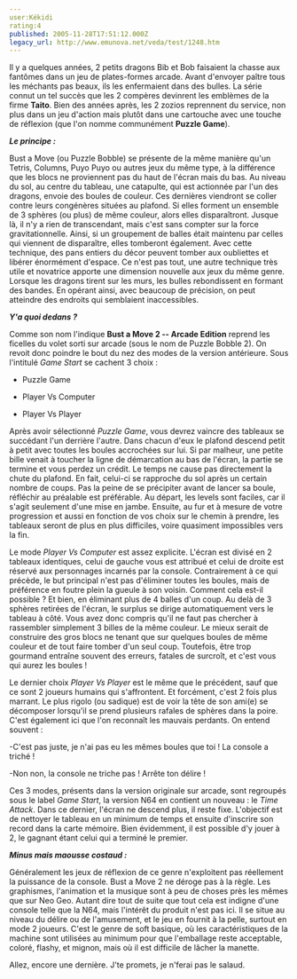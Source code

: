 ```yaml
---
user:Kékidi
rating:4
published: 2005-11-28T17:51:12.000Z
legacy_url: http://www.emunova.net/veda/test/1248.htm
---
```

Il y a quelques années, 2 petits dragons Bib et Bob faisaient la chasse aux fantômes dans un jeu de plates-formes arcade. Avant d'envoyer paître tous les méchants pas beaux, ils les enfermaient dans des bulles. La série connut un tel succès que les 2 compères devinrent les emblèmes de la firme **Taito**. Bien des années après, les 2 zozios reprennent du service, non plus dans un jeu d'action mais plutôt dans une cartouche avec une touche de réflexion (que l'on nomme communément **Puzzle Game**).  

  

_**Le principe :**_  

  

Bust a Move (ou Puzzle Bobble) se présente de la même manière qu'un Tetris, Columns, Puyo Puyo ou autres jeux du même type, à la différence que les blocs ne proviennent pas du haut de l'écran mais du bas. Au niveau du sol, au centre du tableau, une catapulte, qui est actionnée par l'un des dragons, envoie des boules de couleur. Ces dernières viendront se coller contre leurs congénères situées au plafond. Si elles forment un ensemble de 3 sphères (ou plus) de même couleur, alors elles disparaîtront. Jusque là, il n'y a rien de transcendant, mais c'est sans compter sur la force gravitationnelle. Ainsi, si un groupement de balles était maintenu par celles qui viennent de disparaître, elles tomberont également. Avec cette technique, des pans entiers du décor peuvent tomber aux oubliettes et libérer énormément d'espace. Ce n'est pas tout, une autre technique très utile et novatrice apporte une dimension nouvelle aux jeux du même genre. Lorsque les dragons tirent sur les murs, les bulles rebondissent en formant des bandes. En opérant ainsi, avec beaucoup de précision, on peut atteindre des endroits qui semblaient inaccessibles.  

  

_**Y'a quoi dedans ?**_  

  

Comme son nom l'indique **Bust a Move 2 -- Arcade Edition** reprend les ficelles du volet sorti sur arcade (sous le nom de Puzzle Bobble 2). On revoit donc poindre le bout du nez des modes de la version antérieure. Sous l'intitulé _Game Start_ se cachent 3 choix :  

- Puzzle Game  

- Player Vs Computer  

- Player Vs Player  

Après avoir sélectionné _Puzzle Game_, vous devrez vaincre des tableaux se succédant l'un derrière l'autre. Dans chacun d'eux le plafond descend petit à petit avec toutes les boules accrochées sur lui. Si par malheur, une petite bille venait à toucher la ligne de démarcation au bas de l'écran, la partie se termine et vous perdez un crédit. Le temps ne cause pas directement la chute du plafond. En fait, celui-ci se rapproche du sol après un certain nombre de coups. Pas la peine de se précipiter avant de lancer sa boule, réfléchir au préalable est préférable. Au départ, les levels sont faciles, car il s'agit seulement d'une mise en jambe. Ensuite, au fur et à mesure de votre progression et aussi en fonction de vos choix sur le chemin à prendre, les tableaux seront de plus en plus difficiles, voire quasiment impossibles vers la fin.  

  

Le mode _Player Vs Computer_ est assez explicite. L'écran est divisé en 2 tableaux identiques, celui de gauche vous est attribué et celui de droite est réservé aux personnages incarnés par la console. Contrairement à ce qui précède, le but principal n'est pas d'éliminer toutes les boules, mais de préférence en foutre plein la gueule à son voisin. Comment cela est-il possible ? Et bien, en éliminant plus de 4 balles d'un coup. Au delà de 3 sphères retirées de l'écran, le surplus se dirige automatiquement vers le tableau à côté. Vous avez donc compris qu'il ne faut pas chercher à rassembler simplement 3 billes de la même couleur. Le mieux serait de construire des gros blocs ne tenant que sur quelques boules de même couleur et de tout faire tomber d'un seul coup. Toutefois, être trop gourmand entraîne souvent des erreurs, fatales de surcroît, et c'est vous qui aurez les boules !  

  

Le dernier choix _Player Vs Player_ est le même que le précédent, sauf que ce sont 2 joueurs humains qui s'affrontent. Et forcément, c'est 2 fois plus marrant. Le plus rigolo (ou sadique) est de voir la tête de son ami(e) se décomposer lorsqu'il se prend plusieurs rafales de sphères dans la poire. C'est également ici que l'on reconnaît les mauvais perdants. On entend souvent :  

-C'est pas juste, je n'ai pas eu les mêmes boules que toi ! La console a triché !  

-Non non, la console ne triche pas ! Arrête ton délire !  

  

Ces 3 modes, présents dans la version originale sur arcade, sont regroupés sous le label _Game Start_, la version N64 en contient un nouveau : le _Time Attack_. Dans ce dernier, l'écran ne descend plus, il reste fixe. L'objectif est de nettoyer le tableau en un minimum de temps et ensuite d'inscrire son record dans la carte mémoire. Bien évidemment, il est possible d'y jouer à 2, le gagnant étant celui qui a terminé le premier.  

  

_**Minus mais maousse costaud :**_  

  

Généralement les jeux de réflexion de ce genre n'exploitent pas réellement la puissance de la console. Bust a Move 2 ne déroge pas à la règle. Les graphismes, l'animation et la musique sont à peu de choses près les mêmes que sur Neo Geo. Autant dire tout de suite que tout cela est indigne d'une console telle que la N64, mais l'intérêt du produit n'est pas ici. Il se situe au niveau du délire ou de l'amusement, et le jeu en fournit à la pelle, surtout en mode 2 joueurs. C'est le genre de soft basique, où les caractéristiques de la machine sont utilisées au minimum pour que l'emballage reste acceptable, coloré, flashy, et mignon, mais où il est difficile de lâcher la manette.  

  

Allez, encore une dernière. J'te promets, je n'ferai pas le salaud.